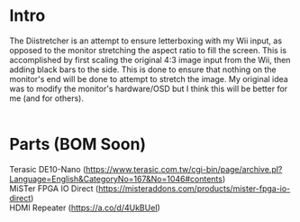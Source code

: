# Intro
The Diistretcher is an attempt to ensure letterboxing with my Wii input, as opposed to the monitor stretching the aspect ratio to fill the screen. This is accomplished by first scaling the original 4:3 image input from the Wii, then adding black bars to the side. This is done to ensure that nothing on the monitor's end will be done to attempt to stretch the image. My original idea was to modify the monitor's hardware/OSD but I think this will be better for me (and for others).
<br><br>
# Parts (BOM Soon)
Terasic DE10-Nano (https://www.terasic.com.tw/cgi-bin/page/archive.pl?Language=English&CategoryNo=167&No=1046#contents)
<br>
MiSTer FPGA IO Direct (https://misteraddons.com/products/mister-fpga-io-direct)
<br>
HDMI Repeater (https://a.co/d/4UkBUeI)
